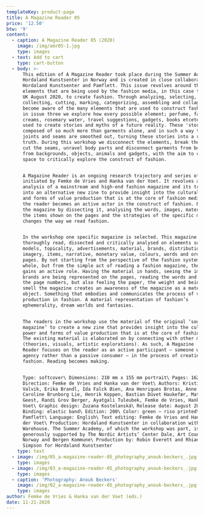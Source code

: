 ```yaml
---
templateKey: product-page
title: A Magazine Reader 05
price: '12.50'
btw: '9'
content:
  - caption: A Magazine Reader 05 (2020)
    image: /img/amr05-1.jpg
    type: images
  - text: Add to cart
    type: cart-button
  - body: >-
      This edition of A Magazine Reader took place during the Summer Academy of
      Hordaland Kunstsenter in Norway and is created in close collaboration with
      Hordaland Kunstsenter and Pamflett. This issue revolves around the various
      elements that are being used by the fashion media, in this case the Vogue
      UK August 2020, to create fashion. Through analyzing, selecting,
      collecting, cutting, marking, categorizing, assembling and collaging, we
      become aware of the many elements that are used to construct fashion. Like
      in issue three we explore how every possible element; perfume, facial
      creams, rosemary water, travel suggestions, gadgets, books etcetera, is
      used to create stories and myths of a future reality. These 'stories' are
      composed of so much more than garments alone, and in such a way that the
      joints and seams are smoothed out, turning these stories into a reality, a
      truth. During this workshop we disconnect the elements, break the joints,
      cut the seams, unravel body parts and disconnect garments from bodies,
      from backgrounds, objects, animals and gadgets, with the aim to create
      space to critically explore the construct of fashion. 


      A Magazine Reader is an ongoing research trajectory and series of zines
      initiated by Femke de Vries and Hanka van der Voet. It revolves around the
      analysis of a mainstream and high-end fashion magazine and its translation
      into an alternative new zine to provide insight into the cultural power
      and forms of value production that is at the core of fashion media. In it,
      the reader becomes an active actor in the construct of fashion. Re-reading
      the magazine by dissecting it, analysing the words, images, materiality,
      the items shown on the pages and the strategies of the specific magazine
      changes the way we read fashion. 


      In the workshop one specific magazine is selected. This magazine is
      thoroughly read, dissected and critically analysed on elements such as
      models, topicality, advertisements, material, brands, distribution,
      imagery, items, narrative, monetary value, colours, words and order of
      pages. By not starting from the perspective of the fashion system as a
      whole, but from the simple act of reading a fashion magazine, the reader
      gains an active role. Having the material in hands, seeing the images, how
      brands are being represented on the pages, reading the words and tracing
      the page numbers, but also feeling the paper, the weight and being able to
      smell the magazine creates an awareness of the magazine as a material
      object. Something that embodies and communicates the process of value
      production in fashion. A material representation of fashion’s
      ephemerality, dream worlds and fantasies. 


      The readers in the workshop use the material of the original ‘source
      magazine’ to create a new zine that provides insight into the cultural
      power and forms of value production that is at the core of fashion media.
      The existing material is elaborated on by connecting with other material
      (theories, visuals, artistic explorations). As such, A Magazine
      Reader focuses on the reader as an active participant – someone with
      agency rather than a passive consumer – in the process of creating
      fashion. Reading becomes making. 


      Type: softcover\ Dimensions: 210 mm x 155 mm portrait\ Pages: 162\ Art
      Direction: Femke de Vries and Hanka van der Voet\ Authors: Kristina Melbø
      Valvik, Erika Brandl, Ida Falck Øien, Ana Henriques Brotas, Anne Cecilie
      Caroline Brunborg Lie, Henrik Koppen, Bastian Düvet Haukefær, Mathijs van
      Geest, Randi Grov Berger, Ayatgali Tuleubek, Femke de Vries, Hanka van der
      Voet\ Graphic design: Zuzana Kostelanská\ Release date: August 2020\
      Binding: elastic band\ Edition: 200\ Color: green – riso printed\ Printer:
      Pamflett\ Language: English\ Text editing: Femke de Vries and Hanka van
      der Voet\ Production: Hordaland Kunstsenter in collaboration with
      Warehouse. The Summer Academy, of which the workshop was part, is
      generously supported by The Nordic Artists’ Center Dale, Art Council
      Norway and Bergen Kommune\ Production by: Robin Everett and Rhiannon Inman
      Simpson for Hordaland Kunstsenter
    type: text
  - image: /img/05_a-magazine-reader-05_photography_anouk-beckers_.jpg
    type: images
  - image: /img/03_a-magazine-reader-05_photography_anouk-beckers_.jpg
    type: images
  - caption: 'Photography: Anouk Beckers'
    image: /img/02_a-magazine-reader-05_photography_anouk-beckers_.jpg
    type: images
author: Femke de Vries & Hanka van der Voet (eds.)
date: 11-21-2020
---
```


